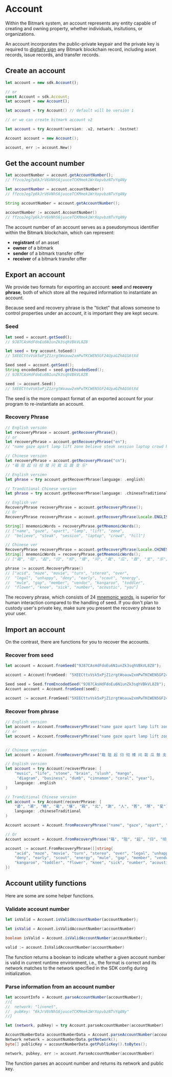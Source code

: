# Account

Within the Bitmark system, an account represents any entity capable of creating and owning property, whether individuals, insitutions, or organizations. 

An account incorporates the public-private keypair and the private key is required to [digitally sign](https://en.wikipedia.org/wiki/Digital_signature) any Bitmark blockchain record, including asset records, issue records, and transfer records.

## Create an account

```javascript
let account = new sdk.Account();

// or
const Account = sdk.Account;
let account = new Account();

```

```swift
let account = try Account() // default will be version 1

// or we can create bitmark account v2

let account = try Account(version: .v2, network: .testnet)
```

```java
Account account = new Account();
```

```go
account, err := account.New()
```

## Get the account number

```javascript
let accountNumber = account.getAccountNumber();
// ffzcoJeg7p6kJrV6VNhS6juuceTCKMmek1WrXopvbzNTvYqANy
```

```swift
let accountNumber = account.accountNumber()
// ffzcoJeg7p6kJrV6VNhS6juuceTCKMmek1WrXopvbzNTvYqANy
```

```java
String accountNumber = account.getAccountNumber();
```

```go
accountNumber := account.AccountNumber()
// ffzcoJeg7p6kJrV6VNhS6juuceTCKMmek1WrXopvbzNTvYqANy
```

The account number of an account serves as a pseudonymous identifier within the Bitmark blockchain, which can represent:

- **registrant** of an asset
- **owner** of a bitmark
- **sender** of a bitmark transfer offer
- **receiver** of a bitmark transfer offer

## Export an account

We provide two formats for exporting an account: **seed** and **recovery phrase**, both of which store all the required information to instantiate an account.

<aside class="warning">
Because seed and recovery phrase is the "ticket" that allows someone to control properties under an account, it is important they are kept secure.
</aside>

### Seed

```javascript
let seed = account.getSeed();
// 9J87CAsHdFdoEu6N1unZk3sqhVBkVL8Z8
```

```swift
let seed = try account.toSeed()
// 5XEECttvVsk5xPjZ1zrgtWoauw2xmPwTKCWEN5GF24UpaGZhAGS6tXd
```

```java
Seed seed = account.getSeed();
String encodedSeed = seed.getEncodedSeed();
// 9J87CAsHdFdoEu6N1unZk3sqhVBkVL8Z8
```

```go
seed := account.Seed()
// 5XEECttvVsk5xPjZ1zrgtWoauw2xmPwTKCWEN5GF24UpaGZhAGS6tXd
```

The seed is the more compact format of an exported account for your program to re-instantiate an account.

### Recovery Phrase

```javascript
// English version
let recoveryPhrase = account.getRecoveryPhrase();
// or 
let recoveryPhrase = account.getRecoveryPhrase("en");
// "name gaze apart lamp lift zone believe steak session laptop crowd hill"

// Chinese version
let recoveryPhrase = account.getRecoveryPhrase("cn");
// "箱 阻 起 归 彻 矮 问 栽 瓜 鼓 支 乐"
```

```swift
// English version
let phrase = try account.getRecoverPhrase(language: .english)

// Tranditional Chinese version
let phrase = try account.getRecoverPhrase(language: .chineseTraditional)
```

```java
// English ver
RecoveryPhrase recoveryPhrase = account.getRecoveryPhrase();
// Or
RecoveryPhrase recoveryPhrase = account.getRecoveryPhrase(Locale.ENGLISH);

String[] mnemonicWords = recoveryPhrase.getMnemonicWords();
// ["name", "gaze", "apart", "lamp", "lift", "zone",
//  "believe", "steak", "session", "laptop", "crowd", "hill"]

// Chinese ver
RecoveryPhrase recoveryPhrase = account.getRecoveryPhrase(Locale.CHINESE);
String[] mnemonicWords = recoveryPhrase.getMnemonicWords();
// ["箱", "阻", "起", "归", "彻", "矮", "问", "栽", "瓜", "鼓", "支", "乐"]
```

```go
phrase := account.RecoveryPhrase()
// ["acid", "maze", "movie", "turn", "stereo", "over",
//  "legal", "unhappy", "deny", "early", "scout", "energy",
//  "mule", "gap", "member", "vendor", "kangaroo", "toddler",
//  "flower", "knee", "sick", "number", "acoustic", "you"]
```

The recovery phrase, which consists of 24 [mnemonic words](https://github.com/bitcoin/bips/blob/master/bip-0039.mediawiki), is superior for human interaction compared to the handling of seed. If you don't plan to custody user's private key, make sure you present the recovery phrase to your user.

## Import an account

On the contrast, there are functions for you to recover the accounts.

### Recover from seed

```javascript
let account = Account.fromSeed("9J87CAsHdFdoEu6N1unZk3sqhVBkVL8Z8");
```

```swift
account = Account(fromSeed: "5XEECttvVsk5xPjZ1zrgtWoauw2xmPwTKCWEN5GF24UpaGZhAGS6tXd")
```

```java
Seed seed = Seed.fromEncodedSeed("9J87CAsHdFdoEu6N1unZk3sqhVBkVL8Z8");
Account account = Account.fromSeed(seed);
```

```go
account := account.FromSeed("5XEECttvVsk5xPjZ1zrgtWoauw2xmPwTKCWEN5GF24UpaGZhAGS6tXd")
```

### Recover from phrase

```javascript
// English version
let account = Account.fromRecoveryPhrase("name gaze apart lamp lift zone believe steak session laptop crowd hill");
// or
let account = Account.fromRecoveryPhrase("name gaze apart lamp lift zone believe steak session laptop crowd hill", "en");


// Chinese version
let account = Account.fromRecoveryPhrase("箱 阻 起 归 彻 矮 问 栽 瓜 鼓 支 乐", "cn");
```

```swift
// English version
let account = try Account(recoverPhrase: [
    "music", "life", "stone", "brain", "slush", "mango",
     "diagram", "business", "dumb", "cinnamon", "coral", "year"],
    language: .english
)

// Tranditional Chinese version
let account = try Account(recoverPhrase: [
    "婆", "潮", "睛", "毫", "壤", "殿", "北", "謝", "人", "答", "隊", "星"],
    language: .chineseTraditional
)
```

```java
Account account = Account.fromRecoveryPhrase("name", "gaze", "apart", "lamp", "lift", "zone", "believe", "steak", "session", "laptop", "crowd", "hill"); // English

// Or 
Account account = Account.fromRecoveryPhrase("箱", "阻", "起", "归", "彻", "矮", "问", "栽", "瓜", "鼓", "支", "乐"); // Chinese

```

```go
account := account.FromRecoveryPhrase([]string{
    "acid", "maze", "movie", "turn", "stereo", "over", "legal", "unhappy",
    "deny", "early", "scout", "energy", "mule", "gap", "member", "vendor",
    "kangaroo", "toddler", "flower", "knee", "sick", "number", "acoustic", "you",
})
```

## Account utility functions

Here are some are some helper functions.

### Validate account number

```javascript
let isValid = Account.isValidAccountNumber(accountNumber);
```

```swift
let isValid = Account.isValidAccountNumber(accountNumber)
```

```java
boolean isValid = Account.isValidAccountNumber(accountNumber);
```

```go
valid := account.IsValidAccountNumber(accountNumber)
```

The function returns a boolean to indicate whether a given account number is valid in current runtime environment, i.e.,
the format is correct and its network matches to the network specified in the SDK config during initialization.

### Parse information from an account number

```javascript
let accountInfo = Account.parseAccountNumber(accountNumber);
//{
//  network: "livenet",
//  pubKey: "6kJrV6VNhS6juuceTCKMmek1WrXopvbzNTvYqANy"
//}
```

```swift
let (network, pubkey) = try Account.parseAccountNumber(accountNumber)
```

```java
AccountNumberData accountNumberData = Account.parseAccountNumber(accountNumber);
Network network = accountNumberData.getNetwork();
byte[] publicKey = accountNumberData.getPublicKey().toBytes();
```

```go
network, pubkey, err := account.ParseAccountNumber(accountNumber)
```

The function parses an account number and returns its network and public key.
